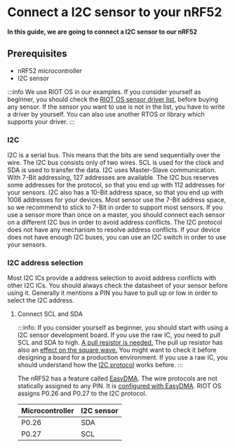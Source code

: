 # Connect a I2C sensor to your nRF52
**In this guide, we are going to connect a I2C sensor to our nRF52**

## Prerequisites

- nRF52 microcontroller
- I2C sensor

:::info
We use RIOT OS in our examples. If you consider yourself as beginner, 
you should check the [RIOT OS sensor driver list](http://riot-os.org/api/group__drivers__sensors.html), 
before buying any sensor. 
If the sensor you want to use is not in the list, you have to write a driver by yourself.
You can also use another RTOS or library which supports your driver. 
:::

### I2C

I2C is a serial bus. This means that the bits are send sequentially over the wire. 
The I2C bus consists only of two wires. 
SCL is used for the clock and SDA is used to transfer the data.
I2C uses Master-Slave communication. With 7-Bit addressing, 127 addresses are available.
The I2C bus reserves some addresses for the protocol, 
so that you end up with 112 addresses for your sensors.
I2C also has a 10-Bit address space, so that you end up with 1008 addresses for your devices.
Most sensor use the 7-Bit address space, so we recommend to stick to 7-Bit in order to support most sensors.
If you use a sensor more than once on a master, 
you should connect each sensor on a different I2C bus in order to avoid address conflicts.
The I2C protocol does not have any mechanism to resolve address conflicts.
If your device does not have enough I2C buses, 
you can use an I2C switch in order to use your sensors.

### I2C address selection

Most I2C ICs provide a address selection to avoid address conflicts with other I2C ICs.
You should always check the datasheet of your sensor before using it.
Generally it mentions a PIN you have to pull up or low in order to select the I2C address.
    

1. Connect SCL and SDA

    :::info:
    If you consider yourself as beginner, you should start with using a I2C sensor development board.
    If you use the raw IC, you need to pull SCL and SDA to high. [A pull resistor is needed.](https://rheingoldheavy.com/i2c-pull-resistors/)
    The pull up resistor has also an [effect on the square wave.](http://dsscircuits.com/articles/effects-of-varying-i2c-pull-up-resistors)
    You might want to check it before designing a board for a production environment.
    If you use a raw IC, you should understand how the [I2C protocol](http://www.ti.com/lit/an/slva704/slva704.pdf) works before.
    :::
    
    The nRF52 has a feature called [EasyDMA](https://infocenter.nordicsemi.com/index.jsp?topic=%2Fcom.nordic.infocenter.nrf52832.ps.v1.1%2Feasydma.html&cp=3_1_0_9&anchor=easydma).
    The wire protocols are not statically assigned to any PIN. It is [configured with EasyDMA](https://infocenter.nordicsemi.com/index.jsp?topic=%2Fcom.nordic.infocenter.nrf52832.ps.v1.1%2Ftwim.html&cp=3_1_0_32&anchor=concept_scx_f5p_xr).
    RIOT OS assigns P0.26 and P0.27 to the I2C protocol.
        
    | Microcontroller | I2C sensor |
    |-----------------|------------|
    |      P0.26      |     SDA    |
    |      P0.27      |     SCL    |
    
